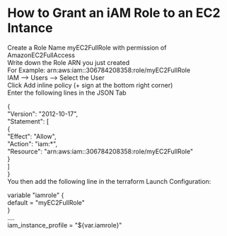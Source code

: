 #    How to Grant an iAM Role to an EC2 Intance
Create a Role Name myEC2FullRole with permission of AmazonEC2FullAccess  
Write down the Role ARN you just created   
  For Example: arn:aws:iam::306784208358:role/myEC2FullRole   
IAM --> Users --> Select the User   
Click Add inline policy (+ sign at the bottom right corner)   
Enter the following lines in the JSON Tab   
   
{   
    "Version": "2012-10-17",   
    "Statement": [    
        {    
            "Effect": "Allow",   
            "Action": "iam:*",   
            "Resource": "arn:aws:iam::306784208358:role/myEC2FullRole"   
        }   
    ]   
}   
You then add the following line in the terraform Launch Configuration:   
    
variable "iamrole" {   
  default = "myEC2FullRole"   
}   
....   
    iam_instance_profile        = "${var.iamrole}"   

